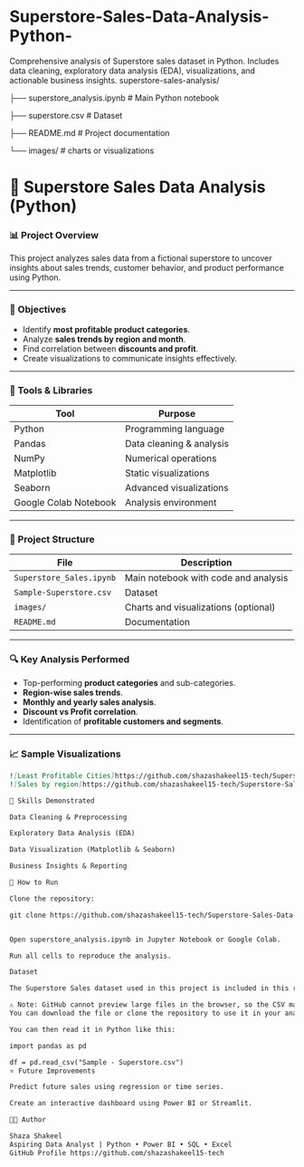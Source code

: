 # Superstore-Sales-Data-Analysis-Python-
Comprehensive analysis of Superstore sales dataset in Python. Includes data cleaning, exploratory data analysis (EDA), visualizations, and actionable business insights.
superstore-sales-analysis/

├── superstore_analysis.ipynb      # Main Python notebook

├── superstore.csv                 # Dataset

├── README.md                      # Project documentation

└── images/                        # charts or visualizations

# 🛒 Superstore Sales Data Analysis (Python)

### 📊 Project Overview
This project analyzes sales data from a fictional superstore to uncover insights about sales trends, customer behavior, and product performance using Python.

---

### 🎯 Objectives
- Identify **most profitable product categories**.  
- Analyze **sales trends by region and month**.  
- Find correlation between **discounts and profit**.  
- Create visualizations to communicate insights effectively.

---

### 🧰 Tools & Libraries
| Tool | Purpose |
|------|----------|
| Python | Programming language |
| Pandas | Data cleaning & analysis |
| NumPy | Numerical operations |
| Matplotlib | Static visualizations |
| Seaborn | Advanced visualizations |
| Google Colab Notebook | Analysis environment |

---

### 📂 Project Structure
| File | Description |
|------|-------------|
| `Superstore_Sales.ipynb` | Main notebook with code and analysis |
| `Sample-Superstore.csv` | Dataset |
| `images/` | Charts and visualizations (optional) |
| `README.md` | Documentation |

---

### 🔍 Key Analysis Performed
- Top-performing **product categories** and sub-categories.  
- **Region-wise sales trends**.  
- **Monthly and yearly sales analysis**.  
- **Discount vs Profit correlation**.  
- Identification of **profitable customers and segments**.

---

### 📈 Sample Visualizations
```markdown
![Least Profitable Cities]https://github.com/shazashakeel15-tech/Superstore-Sales-Data-Analysis-Python-/blob/main/Images-SuperStore_Sales/Leastproftcities2025-10-06%20180351.png
![Sales by region]https://github.com/shazashakeel15-tech/Superstore-Sales-Data-Analysis-Python-/blob/main/Images-SuperStore_Sales/Salesbyregion%202025-10-06%20180445.png

🧠 Skills Demonstrated

Data Cleaning & Preprocessing

Exploratory Data Analysis (EDA)

Data Visualization (Matplotlib & Seaborn)

Business Insights & Reporting

🚀 How to Run

Clone the repository:

git clone https://github.com/shazashakeel15-tech/Superstore-Sales-Data-Analysis-Python-/blob/main/Superstore_Sales.ipynb


Open superstore_analysis.ipynb in Jupyter Notebook or Google Colab.

Run all cells to reproduce the analysis.

Dataset

The Superstore Sales dataset used in this project is included in this repository.

⚠️ Note: GitHub cannot preview large files in the browser, so the CSV may not display directly.
You can download the file or clone the repository to use it in your analysis.

You can then read it in Python like this:

import pandas as pd

df = pd.read_csv("Sample - Superstore.csv")
⭐ Future Improvements

Predict future sales using regression or time series.

Create an interactive dashboard using Power BI or Streamlit.

👩‍💻 Author

Shaza Shakeel
Aspiring Data Analyst | Python • Power BI • SQL • Excel
GitHub Profile https://github.com/shazashakeel15-tech

